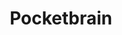 ---
title: Pocketbrain
tagline: A fast Brainf**k interpreter, with tests and full language support
url: https://github.com/SkyfallWasTaken/pocketbrain
mainImage: "@assets/img/projects/pocketbrain.png"
tools: ["Rust"]
---